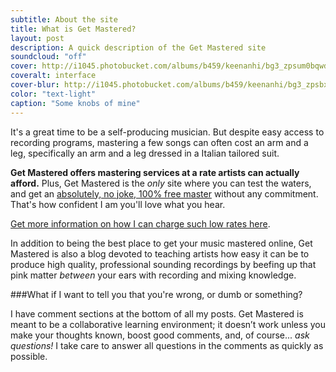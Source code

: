 ```yaml
---
subtitle: About the site
title: What is Get Mastered?
layout: post
description: A quick description of the Get Mastered site
soundcloud: "off"
cover: http://i1045.photobucket.com/albums/b459/keenanhi/bg3_zpsum0bqwdt.jpg
coveralt: interface
cover-blur: http://i1045.photobucket.com/albums/b459/keenanhi/bg3_zpsbxllc2tb.jpg
color: "text-light"
caption: "Some knobs of mine"
---
```


It's a great time to be a self-producing musician. But despite easy access to recording programs, mastering a few songs can often cost an arm and a leg, specifically an arm and a leg dressed in a Italian tailored suit.

**Get Mastered offers mastering services at a rate artists can actually afford.** Plus, Get Mastered is the *only* site where you can test the waters, and get an [absolutely, no joke, 100% free master](/free-master) without any commitment. That's how confident I am you'll love what you hear.


[Get more information on how I can charge such low rates here](/mastering-services).

In addition to being the best place to get your music mastered online, Get Mastered is also a blog devoted to teaching artists how easy it can be to produce high quality, professional sounding recordings by beefing up that pink matter *between* your ears with recording and mixing knowledge.

<!--###What if I am totally, *totally* new to this stuff?

This blog is aimed at musicians of any experience level. The material is explained in a way that is simple to understand, yet still covers the full breadth of the topic, including dips into the worlds of music theory, writing, acoustics, psychoacoustics, math (*dear god no!*), and signal processing, among other bordering fields.  

To get the most out of the blog, however, it is super helpful to have some basic foundational knowledge of digital audio recording and production. If words like:

- Mastering
- Equalization, or
- Dithering

sound foreign to you, you should check out [the Get Started mini-series](/mini-series/getting-started/Get-Started-Part-1/). This is where I explain a lot of that pesky jargon, in a way that is very easy to digest.-->

###What if I want to tell you that you're wrong, or dumb or something?

I have comment sections at the bottom of all my posts. Get Mastered is meant to be a collaborative learning environment; it doesn’t work unless you make your thoughts known, boost good comments, and, of course... *ask questions!* I take care to answer all questions in the comments as quickly as possible.